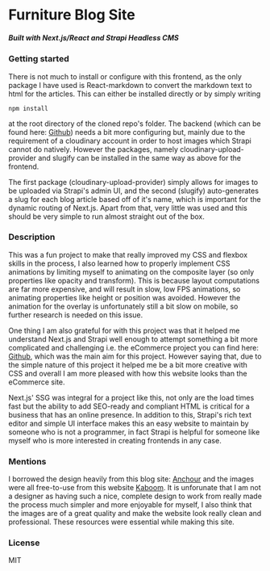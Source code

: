 # Furniture Blog Site

##### Built with Next.js/React and Strapi Headless CMS

### Getting started

There is not much to install or configure with this frontend, as the only package I have used is React-markdown to convert the markdown text to html for the articles. This can either be installed directly or by simply writing
  
    npm install
    
at the root directory of the cloned repo's folder. The backend (which can be found here: [Github](https://github.com/jaw162/blog-site-strapi-backend)) needs a bit more configuring but, mainly due to the requirement of a cloudinary account in order to host images which Strapi cannot do natively. However the packages, namely cloudinary-upload-provider and slugify can be installed in the same way as above for the frontend. 

The first package (cloudinary-upload-provider) simply allows for images to be uploaded via Strapi's admin UI, and the second (slugify) auto-generates a slug for each blog article based off of it's name, which is important for the dynamic routing of Next.js. Apart from that, very little was used and this should be  very simple to run almost straight out of the box.

### Description

This was a fun project to make that really improved my CSS and flexbox skills in the process, I also learned how to properly implement CSS animations by limiting myself to animating on the composite layer (so only properties like opacity and transform). This is because layout computations are far more expensive, and will result in slow, low FPS animations, so animating properties like height or position was avoided. However the animation for the overlay is unfortunately still a bit slow on mobile, so further research is needed on this issue.

One thing I am also grateful for with this project was that it helped me understand Next.js and Strapi well enough to attempt something a bit more complicated and challenging i.e. the eCommerce project you can find here: [Github](https://github.com/jaw162/eCommerce), which was the main aim for this project. However saying that, due to the simple nature of this project it helped me be a bit more creative with CSS and overall I am more pleased with how this website looks than the eCommerce site.

Next.js' SSG was integral for a project like this, not only are the load times fast but the ability to add SEO-ready and compliant HTML is critical for a business that has an online presence. In addition to this, Strapi's rich text editor and simple UI interface makes this an easy website to maintain by someone who is not a programmer, in fact Strapi is helpful for someone like myself who is more interested in creating frontends in any case.

### Mentions

I borrowed the design heavily from this blog site: [Anchour](https://www.anchour.com/blog/) and the images were all free-to-use from this website [Kaboom](https://kaboompics.com/). It is unforunate that I am not a designer as having such a nice, complete design to work from really made the process much simpler and more enjoyable for myself, I also think that the images are of a great quality and make the website look really clean and professional. These resources were essential while making this site.

### License

MIT
